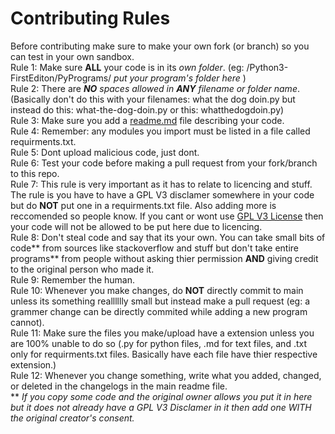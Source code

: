 # Contributing Rules
Before contributing make sure to make your own fork (or branch) so you can test in your own sandbox.  
Rule 1: Make sure **ALL** your code is in its *own folder*. (eg: /Python3-FirstEditon/PyPrograms/ _put your program's folder here_ )  
Rule 2: There are ***NO** spaces allowed in **ANY** filename or folder name*. (Basically don't do this with your filenames: what the dog doin.py but instead do this: what-the-dog-doin.py or this: whatthedogdoin.py)  
Rule 3: Make sure you add a [readme.md](../readme.md) file describing your code.  
Rule 4: Remember: any modules you import must be listed in a file called requirments.txt.  
Rule 5: Dont upload malicious code, just dont.  
Rule 6: Test your code before making a pull request from your fork/branch to this repo.  
Rule 7: This rule is very important as it has to relate to licencing and stuff. The rule is you have to have a GPL V3 disclamer somewhere in your code but do **NOT** put one in a requirments.txt file. Also adding more is reccomended so people know. If you cant or wont use [GPL V3 License](../LICENSE) then your code will not be allowed to be put here due to licencing.  
Rule 8: Don't steal code and say that its your own. You can take small bits of code** from sources like stackoverflow and stuff but don't take entire programs** from people without asking thier permission **AND** giving credit to the original person who made it.  
Rule 9: Remember the human.  
Rule 10: Whenever you make changes, do **NOT** directly commit to main unless its something realllllly small but instead make a pull request (eg: a grammer change can be directly commited while adding a new program cannot).  
Rule 11: Make sure the files you make/upload have a extension unless you are 100% unable to do so (.py for python files, .md for text files, and .txt only for requirments.txt files. Basically have each file have thier respective extension.)  
Rule 12: Whenever you change something, write what you added, changed, or deleted in the changelogs in the main readme file.  
** *If you copy some code and the original owner allows you put it in here but it does not already have a GPL V3 Disclamer in it then add one WITH the original creator's consent.*  
